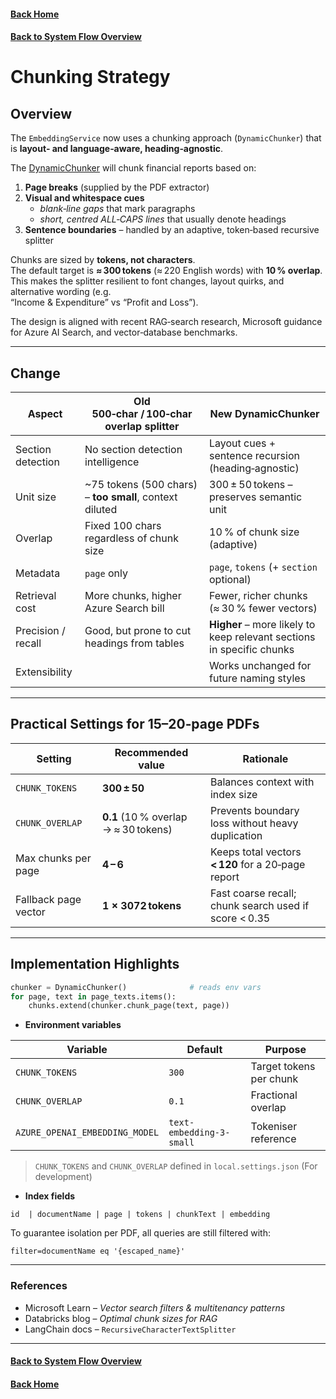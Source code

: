 #### [Back Home](/README.md)
#### [Back to System Flow Overview](/Documentation/Solution_Design/system-flow-overview.md)

# Chunking Strategy

## Overview

The `EmbeddingService` now uses a chunking approach (`DynamicChunker`) that is **layout‑ and language‑aware, heading‑agnostic**.

The [DynamicChunker](/AzureFunctions/services/rag_llm/chunk_service.py) will chunk financial reports based on:

1. **Page breaks** (supplied by the PDF extractor)  
2. **Visual and whitespace cues**  
   * _blank‑line gaps_ that mark paragraphs  
   * _short, centred ALL‑CAPS lines_ that usually denote headings  
3. **Sentence boundaries** – handled by an adaptive, token‑based recursive splitter

Chunks are sized by **tokens, not characters**.  
The default target is **≈ 300 tokens** (≈ 220 English words) with **10 % overlap**.  
This makes the splitter resilient to font changes, layout quirks, and alternative wording (e.g.  
“Income & Expenditure” vs “Profit and Loss”).

The design is aligned with recent RAG‑search research, Microsoft guidance for Azure AI Search,
and vector‑database benchmarks.

---

## Change

| Aspect | **Old 500‑char&nbsp;/ 100‑char overlap splitter** | **New DynamicChunker** |
|--------|--------------------------------------------------|------------------------|
| Section detection | No section detection intelligence | Layout cues + sentence recursion<br>(heading‑agnostic) |
| Unit size | ~75 tokens (500 chars) – **too small**, context diluted | 300 ± 50 tokens – preserves semantic unit |
| Overlap | Fixed 100 chars regardless of chunk size | 10 % of chunk size (adaptive) |
| Metadata | `page` only | `page`, `tokens` (+ `section` optional) |
| Retrieval cost | More chunks, higher Azure Search bill | Fewer, richer chunks (≈ 30 % fewer vectors) |
| Precision / recall | Good, but prone to cut headings from tables | **Higher** – more likely to keep relevant sections in specific chunks |
| Extensibility | | Works unchanged for future naming styles |

---

## Practical Settings for 15–20‑page PDFs

| Setting | Recommended value | Rationale |
|---------|------------------|-----------|
| `CHUNK_TOKENS` | **300 ± 50** | Balances context with index size |
| `CHUNK_OVERLAP` | **0.1** (10 % overlap → ≈ 30 tokens) | Prevents boundary loss without heavy duplication |
| Max chunks per page | **4 – 6** | Keeps total vectors **\< 120** for a 20‑page report |
| Fallback page vector | **1 × 3072 tokens** | Fast coarse recall; chunk search used if score < 0.35 |

---

## Implementation Highlights

```python
chunker = DynamicChunker()              # reads env vars
for page, text in page_texts.items():
    chunks.extend(chunker.chunk_page(text, page))
```

* **Environment variables**

| Variable | Default | Purpose |
|----------|---------|---------|
| `CHUNK_TOKENS` | `300` | Target tokens per chunk |
| `CHUNK_OVERLAP` | `0.1` | Fractional overlap |
| `AZURE_OPENAI_EMBEDDING_MODEL` | `text-embedding-3-small` | Tokeniser reference |

> `CHUNK_TOKENS` and `CHUNK_OVERLAP` defined in `local.settings.json` (For development)

* **Index fields**

```
id  | documentName | page | tokens | chunkText | embedding
```

To guarantee isolation per PDF, all queries are still filtered with:  
```odata
filter=documentName eq '{escaped_name}'
```

---

### References

* Microsoft Learn – *Vector search filters & multitenancy patterns*  
* Databricks blog – *Optimal chunk sizes for RAG*  
* LangChain docs – `RecursiveCharacterTextSplitter`  

---

#### [Back to System Flow Overview](/Documentation/Solution_Design/system-flow-overview.md)
#### [Back Home](/README.md)
